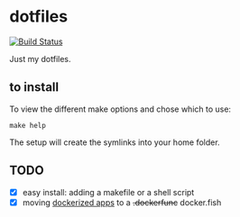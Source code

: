 # dotfiles

[![Build Status](https://travis-ci.org/trotro/dotfiles.svg?branch=master)](https://travis-ci.org/trotro/dotfiles)

Just my dotfiles.

## to install

To view the different make options and chose which to use:

```shell
make help
```

The setup will create the symlinks into your home folder.

## TODO

- [x] easy install: adding a makefile or a shell script
- [x] moving [dockerized apps](https://github.com/trotro/dockerized-apps) to a ~~.dockerfunc~~ docker.fish

